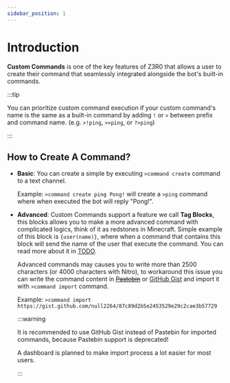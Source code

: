 ```yaml
---
sidebar_position: 1
---
```


# Introduction

**Custom Commands** is one of the key features of Z3R0 that allows a user to create their command that seamlessly integrated alongside the bot's built-in commands.

:::tip

You can prioritize custom command execution if your custom command's name is the same as a built-in command by adding `!` or `>` between prefix and command name. (e.g. `>!ping`, `>>ping`, or `?>ping`)

:::

## How to Create A Command?

- **Basic**: You can create a simple by executing `>command create` command to a text channel.

  Example: `>command create ping Pong!` will create a `>ping` command where when executed the bot will reply "Pong!".

- **Advanced**: Custom Commands support a feature we call **Tag Blocks**, this blocks allows you to make a more advanced command with complicated logics, think of it as redstones in Minecraft. Simple example of this block is `{user(name)}`, where when a command that contains this block will send the name of the user that execute the command. You can read more about it in [TODO](#).

  Advanced commands may causes you to write more than 2500 characters (or 4000 characters with Nitro), to workaround this issue you can write the command content in [~~Pastebin~~](https://pastebin.com) or [GitHub Gist](https://gist.github.com) and import it with `>command import` command.

  Example: `>command import https://gist.github.com/null2264/87c89d2b5e2453529e29c2cae3b57729`

  :::warning

  It is recommended to use GitHub Gist instead of Pastebin for imported commands, because Pastebin support is deprecated!

  A dashboard is planned to make import process a lot easier for most users.

  :::
